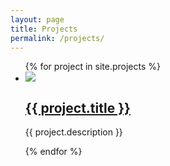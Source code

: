 ```yaml
---
layout: page
title: Projects
permalink: /projects/
---
```


<ul id="project-list">
  {% for project in site.projects %}
    <li>
      <img src="/assets/projects/{{project.short_name}}//front.jpg"/>
      <div>
        <h2><a href="{{ project.url }}">{{ project.title }}</a></h2>
        <p>{{ project.description }}</p>
      </div>
    </li>
  {% endfor %}
</ul>